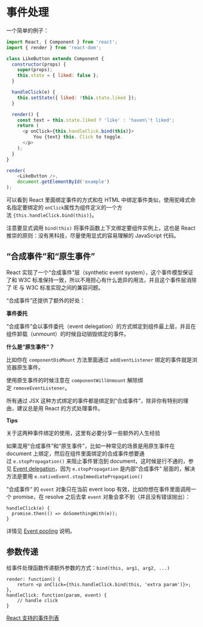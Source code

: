 # 事件处理

一个简单的例子：

```javascript
import React, { Component } from 'react';
import { render } from 'react-dom';

class LikeButton extends Component {
  constructor(props) {
    super(props);
    this.state = { liked: false };
  }

  handleClick(e) {
    this.setState({ liked: !this.state.liked });
  }

  render() {
    const text = this.state.liked ? 'like' : 'haven\'t liked';
    return (
      <p onClick={this.handleClick.bind(this)}>
          You {text} this. Click to toggle.
      </p>
    );
  }
}

render(
    <LikeButton />,
    document.getElementById('example')
);
```

可以看到 React 里面绑定事件的方式和在 HTML 中绑定事件类似，使用驼峰式命名指定要绑定的 `onClick`属性为组件定义的一个方法 `{this.handleClick.bind(this)}`。

注意要显式调用 `bind(this)` 将事件函数上下文绑定要组件实例上，这也是 React 推崇的原则：没有黑科技，尽量使用显式的容易理解的 JavaScript 代码。

## <a name="合成事件和原生事件"></a>“合成事件”和“原生事件”

React 实现了一个“合成事件”层（synthetic event system），这个事件模型保证了和 W3C 标准保持一致，所以不用担心有什么诡异的用法，并且这个事件层消除了 IE 与 W3C 标准实现之间的兼容问题。

“合成事件”还提供了额外的好处：

__事件委托__

“合成事件”会以事件委托（event delegation）的方式绑定到组件最上层，并且在组件卸载（unmount）的时候自动销毁绑定的事件。

__什么是“原生事件”？__

比如你在 `componentDidMount` 方法里面通过 `addEventListener` 绑定的事件就是浏览器原生事件。

使用原生事件的时候注意在 `componentWillUnmount` 解除绑定 `removeEventListener`。

所有通过 JSX 这种方式绑定的事件都是绑定到“合成事件”，除非你有特别的理由，建议总是用 React 的方式处理事件。

__Tips__

关于这两种事件绑定的使用，这里有必要分享一些额外的人生经验

如果混用“合成事件”和“原生事件”，比如一种常见的场景是用原生事件在 document 上绑定，然后在组件里面绑定的合成事件想要通过 `e.stopPropagation()` 来阻止事件冒泡到 document，这时候是行不通的，参见 [Event delegation](http://stackoverflow.com/a/24421834/581094)，因为 `e.stopPropagation` 是内部“合成事件” 层面的，解决方法是要用 `e.nativeEvent.stopImmediatePropagation()`

”合成事件“ 的 `event` 对象只在当前 event loop 有效，比如你想在事件里面调用一个 promise，在 resolve 之后去拿 `event` 对象会拿不到（并且没有错误抛出）：

```
handleClick(e) {
  promise.then(() => doSomethingWith(e));
}
```

详情见 [Event pooling](https://facebook.github.io/react/docs/events.html#event-pooling) 说明。

## <a name="参数传递"></a>参数传递

给事件处理函数传递额外参数的方式：`bind(this, arg1, arg2, ...)`

```
render: function() {
    return <p onClick={this.handleClick.bind(this, 'extra param')}>;
},
handleClick: function(param, event) {
    // handle click
}
```

[React 支持的事件列表](http://facebook.github.io/react/docs/events.html)  
